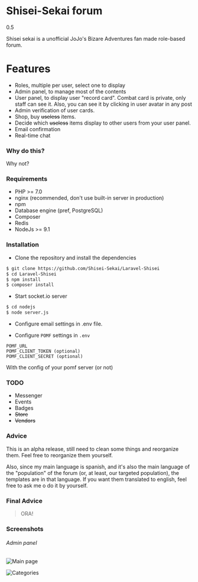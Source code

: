 # Shisei-Sekai forum
0.5

Shisei sekai is a unofficial JoJo's Bizare Adventures fan made role-based forum. 

# Features

  - Roles, multiple per user, select one to display
  - Admin panel, to manage most of the contents
  - User panel, to display user "record card". Combat card is private, only staff can see it. Also, you can see it by clicking in user avatar in any post
  - Admin verification of user cards.
  - Shop, buy ~~useless~~ items.
  - Decide which ~~useless~~ items display to other users from your user panel.
  - Email confirmation
  - Real-time chat
 

### Why do this?

Why not?


### Requirements
* PHP >= 7.0
* nginx (recommended, don't use built-in server in production)
* npm
* Database engine (pref, PostgreSQL)
* Composer
* Redis
* NodeJs >= 9.1


### Installation
- Clone the repository and install the dependencies

```sh
$ git clone https://github.com/Shisei-Sekai/Laravel-Shisei
$ cd Laravel-Shisei
$ npm install
$ composer install
```

- Start socket.io server
```sh
$ cd nodejs
$ node server.js
```

- Configure email settings in .env file.

- Configure `POMF` settings in `.env` 
```
POMF_URL
POMF_CLIENT_TOKEN (optional)
POMF_CLIENT_SECRET (optional)
```
With the config of your pomf server (or not)

### TODO

- Messenger
- Events
- Badges
- ~~Store~~
- ~~Vendors~~


### Advice
This is an alpha release, still need to clean some things and reorganize them. Feel free to reorganize them yourself.

Also, since my main language is spanish, and it's also the main language of the "population" of the forum (or, at least, our targeted population), the templates are in that language.
If you want them translated to english, feel free to ask me o do it by yourself.

### Final Advice
> ORA!

### Screenshots

###### Admin panel

![Main page](https://u.rindou.moe/SnkKZEU45g7EcSd7h9Zk.png)

![Categories](https://u.rindou.moe/4PsmycfZLyHKI0Tm8hS6.png)